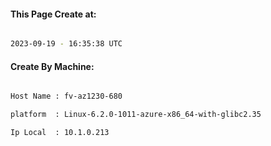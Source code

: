 
   
#### This Page Create at:

```bash

2023-09-19 - 16:35:38 UTC

```

#### Create By Machine:

```bash

Host Name : fv-az1230-680

platform  : Linux-6.2.0-1011-azure-x86_64-with-glibc2.35

Ip Local  : 10.1.0.213

```

